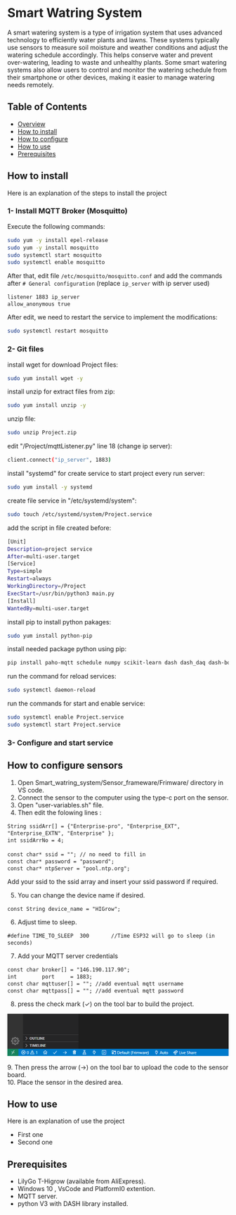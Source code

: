 # Smart Watring System

A smart watering system is a type of irrigation system that uses advanced technology to efficiently water plants and lawns. These systems typically use sensors to measure soil moisture and weather conditions and adjust the watering schedule accordingly. This helps conserve water and prevent over-watering, leading to waste and unhealthy plants. Some smart watering systems also allow users to control and monitor the watering schedule from their smartphone or other devices, making it easier to manage watering needs remotely.

## Table of Contents
- [Overview](https://github.com/GP-712/Smart_watring_system#smart-watring-system)
- [How to install](https://github.com/GP-712/Smart_watring_system#how-to-install)
- [How to configure](https://github.com/GP-712/Smart_watring_system#how-to-configure)
- [How to use](https://github.com/GP-712/Smart_watring_system#how-to-use)
- [Prerequisites](https://github.com/GP-712/Smart_watring_system#prerequisites)

## How to install

Here is an explanation of the steps to install the project

### 1- Install MQTT Broker (Mosquitto) ###
Execute the following commands:
``` bash
sudo yum -y install epel-release
sudo yum -y install mosquitto
sudo systemctl start mosquitto
sudo systemctl enable mosquitto
```
After that, edit file `/etc/mosquitto/mosquitto.conf` and add the commands after `# General configuration` (replace `ip_server` with ip server used)
``` pan
listener 1883 ip_server
allow_anonymous true
```
After edit, we need to restart the service to implement the modifications:
``` bash
sudo systemctl restart mosquitto
```

### 2- Git files ###
install wget for download Project files:
```bash
sudo yum install wget -y
```
install unzip for extract files from zip:
```bash
sudo yum install unzip -y
```
unzip file:
```bash
sudo unzip Project.zip
```
edit "/Project/mqttListener.py" line 18 (change ip server): 
```bash
client.connect("ip_server", 1883)
```
install "systemd" for create service to start project every run server:
```bash
sudo yum install -y systemd
```
create file service in "/etc/systemd/system":
```bash
sudo touch /etc/systemd/system/Project.service
```
add the script in file created before:
```bash
[Unit]
Description=project service
After=multi-user.target
[Service]
Type=simple
Restart=always
WorkingDirectory=/Project
ExecStart=/usr/bin/python3 main.py
[Install]
WantedBy=multi-user.target
```
install pip to install python pakages:
```bash
sudo yum install python-pip
```
install needed package python using pip:
```bash
pip install paho-mqtt schedule numpy scikit-learn dash dash_daq dash-bootstrap-components dash_bootstrap_templates plotly_express pandas
```
run the command for reload services:
```bash
sudo systemctl daemon-reload
```
run the commands for start and enable service:
```bash
sudo systemctl enable Project.service
sudo systemctl start Project.service
```

### 3- Configure and start service ###

## How to configure sensors
1. Open Smart_watring_system/Sensor_frameware/Frimware/ directory in VS code.
2. Connect the sensor to the computer using the type-c port on the sensor.
3. Open "user-variables.sh" file. 
4. Then edit the folowing lines : 
```
String ssidArr[] = {"Enterprise-pro", "Enterprise_EXT", "Enterprise_EXTN", "Enterprise" };
int ssidArrNo = 4;

const char* ssid = ""; // no need to fill in
const char* password = "password";
const char* ntpServer = "pool.ntp.org";
``` 
Add your ssid to the ssid array and insert your ssid password if required.


5. You can change the device name if desired.
```
const String device_name = "HIGrow"; 
```
6. Adjust time to sleep. 
```
#define TIME_TO_SLEEP  300       //Time ESP32 will go to sleep (in seconds)
```
7. Add your MQTT server credentials
```
const char broker[] = "146.190.117.90";
int        port     = 1883;
const char mqttuser[] = ""; //add eventual mqtt username
const char mqttpass[] = ""; //add eventual mqtt password
```
8. press the check mark (✓) on the tool bar to build the project.

<p align="center">
<img src="./Screenshots/1.png"><br>
</p>
9. Then press the arrow (→) on the tool bar to upload the code to the sensor board.
<br /> 10. Place the sensor in the desired area.


## How to use

Here is an explanation of use the project
- First one 
- Second one

## Prerequisites

- LilyGo T-Higrow (available from AliExpress).
- Windows 10 , VsCode and PlatformI0 extention.
- MQTT server.
- python V3 with DASH library installed.
